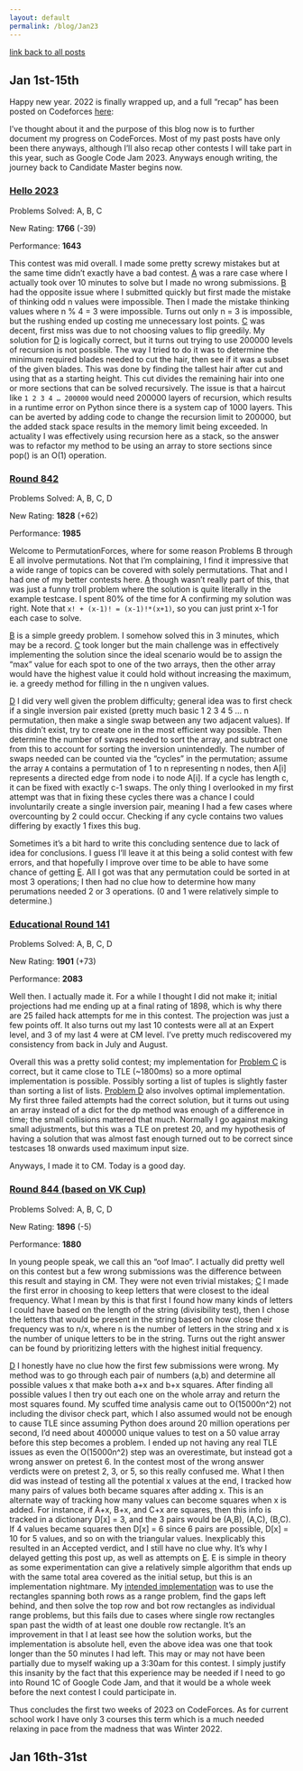 ```yaml
---
layout: default
permalink: /blog/Jan23
---
```


[link back to all posts](https://alxwen711.github.io/blog)

## Jan 1st-15th

Happy new year. 2022 is finally wrapped up, and a full “recap” has been posted on Codeforces [here](https://codeforces.com/blog/entry/111287):

I’ve thought about it and the purpose of this blog now is to further document my progress on CodeForces. Most of my past posts have only been there anyways, although I’ll also recap other contests I will take part in this year, such as Google Code Jam 2023. Anyways enough writing, the journey back to Candidate Master begins now. 

### [Hello 2023](https://codeforces.com/contest/1779)

Problems Solved: A, B, C

New Rating: **1766** (-39)

Performance: **1643**

This contest was mid overall. I made some pretty screwy mistakes but at the same time didn’t exactly have a bad contest. [A](https://codeforces.com/contest/1779/problem/A) was a rare case where I actually took over 10 minutes to solve but I made no wrong submissions. [B](https://codeforces.com/contest/1779/problem/B) had the opposite issue where I submitted quickly but first made the mistake of thinking odd n values were impossible. Then I made the mistake thinking values where n % 4 = 3 were impossible. Turns out only n = 3 is impossible, but the rushing ended up costing me unnecessary lost points. [C](https://codeforces.com/contest/1779/problem/C) was decent, first miss was due to not choosing values to flip greedily. My solution for [D](https://codeforces.com/contest/1779/problem/D) is logically correct, but it turns out trying to use 200000 levels of recursion is not possible. The way I tried to do it was to determine the minimum required blades needed to cut the hair, then see if it was a subset of the given blades. This was done by finding the tallest hair after cut and using that as a starting height. This cut divides the remaining hair into one or more sections that can be solved recursively. The issue is that a haircut like `1 2 3 4 … 200000` would need 200000 layers of recursion, which results in a runtime error on Python since there is a system cap of 1000 layers. This can be averted by adding code to change the recursion limit to 200000, but the added stack space results in the memory limit being exceeded. In actuality I was effectively using recursion here as a stack, so the answer was to refactor my method to be using an array to store sections since pop() is an O(1) operation.
### [Round 842](https://codeforces.com/contest/1768)

Problems Solved: A, B, C, D

New Rating: **1828** (+62)

Performance: **1985**

Welcome to PermutationForces, where for some reason Problems B through E all involve permutations. Not that I’m complaining, I find it impressive that a wide range of topics can be covered with solely permutations. That and I had one of my better contests here. [A](https://codeforces.com/contest/1768/problem/A) though wasn’t really part of this, that was just a funny troll problem where the solution is quite literally in the example testcase. I spent 80% of the time for A confirming my solution was right. Note that `x! + (x-1)! = (x-1)!*(x+1)`, so you can just print x-1 for each case to solve.

[B](https://codeforces.com/contest/1768/problem/B) is a simple greedy problem. I somehow solved this in 3 minutes, which may be a record. [C](https://codeforces.com/contest/1768/problem/C) took longer but the main challenge was in effectively implementing the solution since the ideal scenario would be to assign the “max” value for each spot to one of the two arrays, then the other array would have the highest value it could hold without increasing the maximum, ie. a greedy method for filling in the n ungiven values. 

[D](https://codeforces.com/contest/1768/problem/D) I did very well given the problem difficulty; general idea was to first check if a single inversion pair existed (pretty much basic 1 2 3 4 5 … n permutation, then make a single swap between any two adjacent values). If this didn’t exist, try to create one in the most efficient way possible. Then determine the number of swaps needed to sort the array, and subtract one from this to account for sorting the inversion unintendedly. The number of swaps needed can be counted via the “cycles” in the permutation; assume the array `A` contains a permutation of 1 to n representing n nodes, then A[i] represents a directed edge from node i to node A[i]. If a cycle has length c, it can be fixed with exactly c-1 swaps. The only thing I overlooked in my first attempt was that in fixing these cycles there was a chance I could involuntarily create a single inversion pair, meaning I had a few cases where overcounting by 2 could occur. Checking if any cycle contains two values differing by exactly 1 fixes this bug. 

Sometimes it’s a bit hard to write this concluding sentence due to lack of idea for conclusions. I guess I’ll leave it at this being a solid contest with few errors, and that hopefully I improve over time to be able to have some chance of getting [E](https://codeforces.com/contest/1768/problem/E). All I got was that any permutation could be sorted in at most 3 operations; I then had no clue how to determine how many perumations needed 2 or 3 operations. (0 and 1 were relatively simple to determine.)

### [Educational Round 141](https://codeforces.com/contest/1783)

Problems Solved: A, B, C, D

New Rating: **1901** (+73)

Performance: **2083**

Well then. I actually made it. For a while I thought I did not make it; initial projections had me ending up at a final rating of 1898, which is why there are 25 failed hack attempts for me in this contest. The projection was just a few points off. It also turns out my last 10 contests were all at an Expert level, and 3 of my last 4 were at CM level. I’ve pretty much rediscovered my consistency from back in July and August. 

Overall this was a pretty solid contest; my implementation for [Problem C](https://codeforces.com/contest/1783/problem/C) is correct, but it came close to TLE (~1800ms) so a more optimal implementation is possible. Possibly sorting a list of tuples is slightly faster than sorting a list of lists. [Problem D](https://codeforces.com/contest/1783/problem/D) also involves optimal implementation. My first three failed attempts had the correct solution, but it turns out using an array instead of a dict for the dp method was enough of a difference in time; the small collisions mattered that much. Normally I go against making small adjustments, but this was a TLE on pretest 20, and my hypothesis of having a solution that was almost fast enough turned out to be correct since testcases 18 onwards used maximum input size.

Anyways, I made it to CM. Today is a good day.

### [Round 844 (based on VK Cup)](https://codeforces.com/contest/1782)

Problems Solved: A, B, C, D

New Rating: **1896** (-5)

Performance: **1880**

In young people speak, we call this an “oof lmao”. I actually did pretty well on this contest but a few wrong submissions was the difference between this result and staying in CM. They were not even trivial mistakes; [C](https://codeforces.com/contest/1782/problem/C) I made the first error in choosing to keep letters that were closest to the ideal frequency. What I mean by this is that first I found how many kinds of letters I could have based on the length of the string (divisibility test), then I chose the letters that would be present in the string based on how close their frequency was to n/x, where n is the number of letters in the string and x is the number of unique letters to be in the string. Turns out the right answer can be found by prioritizing letters with the highest initial frequency. 

[D](https://codeforces.com/contest/1782/problem/D) I honestly have no clue how the first few submissions were wrong. My method was to go through each pair of numbers (a,b) and determine all possible values x that make both a+x and b+x squares. After finding all possible values I then try out each one on the whole array and return the most squares found. My scuffed time analysis came out to O(15000n^2) not including the divisor check part, which I also assumed would not be enough to cause TLE since assuming Python does around 20 million operations per second, I’d need about 400000 unique values to test on a 50 value array before this step becomes a problem. I ended up not having any real TLE issues as even the O(15000n^2) step was an overestimate, but instead got a wrong answer on pretest 6. In the contest most of the wrong answer verdicts were on pretest 2, 3, or 5, so this really confused me. What I then did was instead of testing all the potential x values at the end, I tracked how many pairs of values both became squares after adding x. This is an alternate way of tracking how many values can become squares when x is added. For instance, if A+x, B+x, and C+x are squares, then this info is tracked in a dictionary D[x] = 3, and the 3 pairs would be (A,B), (A,C), (B,C). If 4 values became squares then D[x] = 6 since 6 pairs are possible, D[x] = 10 for 5 values, and so on with the triangular values. Inexplicably this resulted in an Accepted verdict, and I still have no clue why. It’s why I delayed getting this post up, as well as attempts on [E](https://codeforces.com/contest/1782/problem/E). E is simple in theory as some experimentation can give a relatively simple algorithm that ends up with the same total area covered as the initial setup, but this is an implementation nightmare. My [intended implementation](https://github.com/alxwen711/contestSubmissionArchive/blob/main/codeforces/live%20contests/2023-1/844/1782e(intended%20idea).py) was to use the rectangles spanning both rows as a range problem, find the gaps left behind, and then solve the top row and bot row rectangles as individual range problems, but this fails due to cases where single row rectangles span past the width of at least one double row rectangle. It’s an improvement in that I at least see how the solution works, but the implementation is absolute hell, even the above idea was one that took longer than the 50 minutes I had left. This may or may not have been partially due to myself waking up a 3:30am for this contest. I simply justify this insanity by the fact that this experience may be needed if I need to go into Round 1C of Google Code Jam, and that it would be a whole week before the next contest I could participate in.

Thus concludes the first two weeks of 2023 on CodeForces. As for current school work I have only 3 courses this term which is a much needed relaxing in pace from the madness that was Winter 2022.


## Jan 16th-31st

